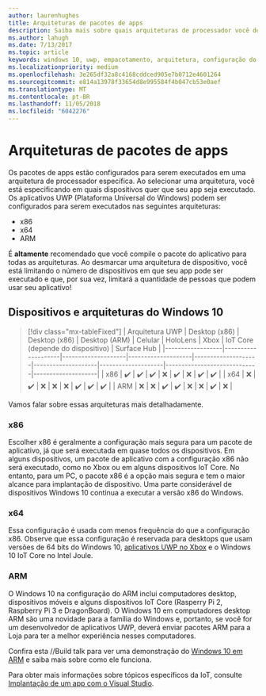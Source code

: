 ```yaml
---
author: laurenhughes
title: Arquiteturas de pacotes de apps
description: Saiba mais sobre quais arquiteturas de processador você deve usar ao criar seu pacote de aplicativos UWP.
ms.author: lahugh
ms.date: 7/13/2017
ms.topic: article
keywords: windows 10, uwp, empacotamento, arquitetura, configuração do pacote
ms.localizationpriority: medium
ms.openlocfilehash: 3e265df32a8c4168cddced905e7b0712e4601264
ms.sourcegitcommit: e814a13978f33654d8e995584f4b047cb53e0aef
ms.translationtype: MT
ms.contentlocale: pt-BR
ms.lasthandoff: 11/05/2018
ms.locfileid: "6042276"
---
```

# <a name="app-package-architectures"></a>Arquiteturas de pacotes de apps

Os pacotes de apps estão configurados para serem executados em uma arquitetura de processador específica. Ao selecionar uma arquitetura, você está especificando em quais dispositivos quer que seu app seja executado. Os aplicativos UWP (Plataforma Universal do Windows) podem ser configurados para serem executados nas seguintes arquiteturas:
- x86
- x64
- ARM

É **altamente** recomendado que você compile o pacote do aplicativo para todas as arquiteturas. Ao desmarcar uma arquitetura de dispositivo, você está limitando o número de dispositivos em que seu app pode ser executado e que, por sua vez, limitará a quantidade de pessoas que podem usar seu aplicativo!

## <a name="windows-10-devices-and-architectures"></a>Dispositivos e arquiteturas do Windows 10

> [!div class="mx-tableFixed"]
| Arquitetura UWP | Desktop (x86)      | Desktop (x86)      | Desktop (ARM)      | Celular             | HoloLens           | Xbox               | IoT Core (depende do dispositivo) | Surface Hub        |
|------------------|--------------------|--------------------|--------------------|--------------------|--------------------|--------------------|-----------------------------|--------------------|
| x86              | :heavy_check_mark: | :heavy_check_mark: | :heavy_check_mark: | :x:                | :heavy_check_mark: | :x:                | :heavy_check_mark:          | :heavy_check_mark: |
| x64              | :x:                | :heavy_check_mark: | :x:                | :x:                | :x:                | :heavy_check_mark: | :heavy_check_mark:          | :heavy_check_mark: |
| ARM              | :x:                | :x:                | :heavy_check_mark: | :heavy_check_mark: | :x:                | :x:                | :heavy_check_mark:          | :x:                |
 

Vamos falar sobre essas arquiteturas mais detalhadamente. 

### <a name="x86"></a>x86
Escolher x86 é geralmente a configuração mais segura para um pacote de aplicativo, já que será executada em quase todos os dispositivos. Em alguns dispositivos, um pacote de aplicativo com a configuração x86 não será executado, como no Xbox ou em alguns dispositivos IoT Core. No entanto, para um PC, o pacote x86 é a opção mais segura e tem o maior alcance para implantação de dispositivo. Uma parte considerável de dispositivos Windows 10 continua a executar a versão x86 do Windows. 

### <a name="x64"></a>x64
Essa configuração é usada com menos frequência do que a configuração x86. Observe que essa configuração é reservada para desktops que usam versões de 64 bits do Windows 10, [aplicativos UWP no Xbox](https://docs.microsoft.com/windows/uwp/xbox-apps/system-resource-allocation) e o Windows 10 IoT Core no Intel Joule.

### <a name="arm"></a>ARM
O Windows 10 na configuração do ARM inclui computadores desktop, dispositivos móveis e alguns dispositivos IoT Core (Rasperry Pi 2, Raspberry Pi 3 e DragonBoard). O Windows 10 em computadores desktop ARM são uma novidade para a família do Windows e, portanto, se você for um desenvolvedor de aplicativos UWP, deverá enviar pacotes ARM para a Loja para ter a melhor experiência nesses computadores. 

Confira esta //Build talk para ver uma demonstração do [Windows 10 em ARM](https://channel9.msdn.com/Events/Build/2017/P4171) e saiba mais sobre como ele funciona. 

Para obter mais informações sobre tópicos específicos da IoT, consulte [Implantação de um app com o Visual Studio](https://developer.microsoft.com/windows/iot/Docs/AppDeployment).
